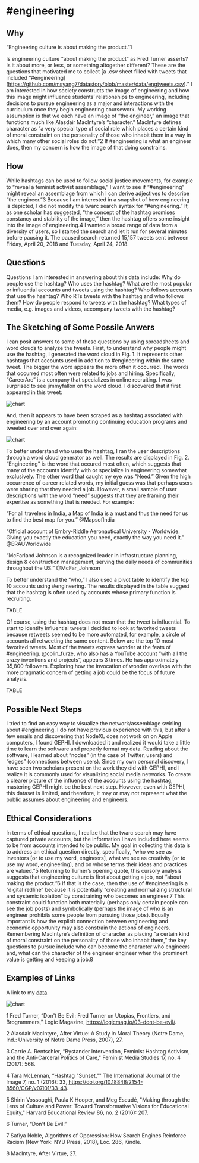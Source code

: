 # #engineering

## Why

“Engineering culture is about making the product.”1 

Is engineering culture “about making the product” as Fred Turner asserts? Is it about more, or less, or something altogether different? These are the questions that motivated me to collect [a .csv sheet filled with tweets that included “#engineering] (https://github.com/msyang7/datastory/blob/master/data/engtweets.csv).” I am interested in how society constructs the image of engineering and how this image might influence students’ relationships to engineering, including decisions to pursue engineering as a major and interactions with the curriculum once they begin engineering coursework. My working assumption is that we each have an image of “the engineer,” an image that functions much like Alasdair MacIntyre’s “character.” MacIntyre defines character as “a very special type of social role which places a certain kind of moral constraint on the personality of those who inhabit them in a way in which many other social roles do not.”2 If #engineering is what an engineer does, then my concern is how the image of that doing constrains. 

## How

While hashtags can be used to follow social justice movements, for example to “reveal a feminist activist assemblage,” I want to see if “#engineering” might reveal an assemblage from which I can derive adjectives to describe “the engineer.”3 Because I am interested in a snapshot of how engineering is depicted, I did not modify the twarc search syntax for “#engineering.”  If, as one scholar has suggested, “the concept of the hashtag promises constancy and stability of the image,” then the hashtag offers some insight into the image of engineering.4 I wanted a broad range of data from a diversity of users, so I started the search and let it run for several minutes before pausing it. The paused search returned 15,157 tweets sent between Friday, April 20, 2018 and Tuesday, April 24, 2018.


## Questions

Questions I am interested in answering about this data include:
Why do people use the hashtag?
Who uses the hashtag?
What are the most popular or influential accounts and tweets using the hashtag?
Who follows accounts that use the hashtag?
Who RTs tweets with the hashtag and who follows them?
How do people respond to tweets with the hashtag?
What types of media, e.g. images and videos, accompany tweets with the hashtag?


## The Sketching of Some Possile Anwers


I can posit answers to some of these questions by using spreadsheets and word clouds to analyze the tweets. First, to understand why people might use the hashtag, I generated the word cloud in Fig. 1. It represents other hashtags that accounts used in addition to #engineering within the same tweet. The bigger the word appears the more often it occurred. The words that occurred most often were related to jobs and hiring. Specifically, “CareerArc” is a company that specializes in online recruiting. I was surprised to see jimmyfallon on the word cloud. I discovered that it first appeared in this tweet:

![chart](https://github.com/umd-mith/datastory/raw/master/images/chart.png)


And, then it appears to have been scraped as a hashtag associated with engineering by an account promoting continuing education programs and tweeted over and over again: 

![chart](https://github.com/umd-mith/datastory/raw/master/images/chart.png)


To better understand who uses the hashtag, I ran the user descriptions through a word cloud generator as well. The results are displayed in Fig. 2. “Engineering” is the word that occured most often, which suggests that many of the accounts identify with or specialize in engineering somewhat exclusively. The other word that caught my eye was “Need.” Given the high occurrence of career related words, my initial guess was that perhaps users were sharing that they needed a job. However, a small sample of user descriptions with the word “need” suggests that they are framing their expertise as something that is needed. For example:


“For all travelers in India, a Map of India is a must and thus the need for us to find the best map for you.” @MapsofIndia


“Official account of Embry-Riddle Aeronautical University - Worldwide. Giving you exactly the education you need, exactly the way you need it.”  @ERAUWorldwide


“McFarland Johnson is a recognized leader in infrastructure planning, design & construction management, serving the daily needs of communities throughout the US.” @McFar_Johnson
 
 
To better understand the “who,” I also used a pivot table to identify the top 10 accounts using #engineering. The results displayed in the table suggest that the hashtag is often used by accounts whose primary function is recruiting.


TABLE


Of course, using the hashtag does not mean that the tweet is influential. To start to identify influential tweets I decided to look at favorited tweets because retweets seemed to be more automated, for example, a circle of accounts all retweeting the same content. Below are the top 10 most favorited tweets. Most of the tweets express wonder at the feats of #engineering. @colin_furze, who also has a YouTube account “with all the crazy inventions and projects”, appears 3 times. He has approximately 35,800 followers. Exploring how the invocation of wonder overlaps with the more pragmatic concern of getting a job could be the focus of future analysis.   


TABLE

## Possible Next Steps

I tried to find an easy way to visualize the network/assemblage swirling about #engineering. I do not have previous experience with this, but after a few emails and discovering that NodeXL does not work on on Apple computers, I found GEPHI. I downloaded it and realized it would take a little time to learn the software and properly format my data. Reading about the software, I learned about “nodes” (in the case of Twitter, users) and “edges” (connections between users). Since my own personal discovery, I have seen two scholars present on the work they did with GEPHI, and I realize it is commonly used for visualizing social media networks. To create a clearer picture of the influence of the accounts using the hashtag, mastering GEPHI might be the best next step. However, even with GEPHI, this dataset is limited, and therefore, it may or may not represent what the public assumes about engineering and engineers.

## Ethical Considerations

In terms of ethical questions, I realize that the twarc search may have captured private accounts, but the information I have included here seems to be from accounts intended to be public. My goal in collecting this data is to address an ethical question directly, specifically, “who we see as inventors [or to use my word, engineers], what we see as creativity [or to use my word, engineering], and on whose terms their ideas and practices are valued.”5 Returning to Turner’s opening quote, this cursory analysis suggests that engineering culture is first about getting a job, not “about making the product.”6 If that is the case, then the use of #engineering is a “digital redline” because it is potentially “creating and normalizing structural and systemic isolation” by constraining who becomes an engineer.7 This constraint could function both materially (perhaps only certain people can see the job posts) and symbolically (perhaps the image of who is an engineer prohibits some people from pursuing those jobs). Equally important is how the explicit connection between engineering and economic opportunity may also constrain the actions of engineers. Remembering MacIntyre’s definition of character as placing “a certain kind of moral constraint on the personality of those who inhabit them,” the key questions to pursue include who can become the character who engineers and, what can the character of the engineer engineer when the prominent value is getting and keeping a job.8 


## Examples of Links

A link to my [data](https://github.com/umd-mith/datastory/raw/master/data/dh.csv)

![chart](https://github.com/umd-mith/datastory/raw/master/images/chart.png)

1 Fred Turner, “Don't Be Evil: Fred Turner on Utopias, Frontiers, and Brogrammers,” Logic Magazine, https://logicmag.io/03-dont-be-evil/.

2 Alasdair MacIntyre, After Virtue: A Study in Moral Theory (Notre Dame, Ind.: University of Notre Dame Press, 2007), 27. 

3 Carrie A. Rentschler, “Bystander Intervention, Feminist Hashtag Activism, and the Anti-Carceral Politics of Care," Feminist Media Studies 17, no. 4 (2017): 568.

4 Tara McLennan, “Hashtag "Sunset,"" The International Journal of the Image 7, no. 1 (2016): 33,  https://doi.org/10.18848/2154-8560/CGP/v07i01/33-43.

5 Shirin Vossoughi, Paula K Hooper, and Meg Escudé, "Making through the Lens of Culture and Power: Toward Transformative Visions for Educational Equity," Harvard Educational Review 86, no. 2 (2016): 207.

6 Turner, “Don't Be Evil.”

7 Safiya Noble, Algorithms of Oppression: How Search Engines Reinforce Racism (New York: NYU Press, 2018), Loc. 286, Kindle.

8 MacIntyre, After Virtue, 27.
